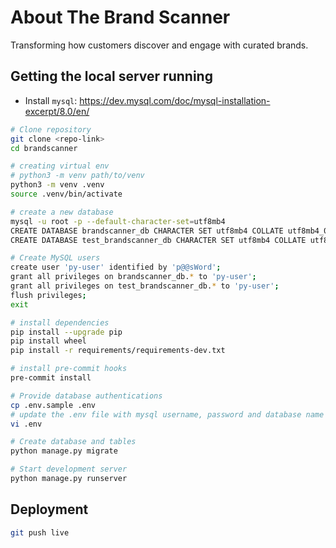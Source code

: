# About The Brand Scanner

Transforming how customers discover and engage with curated brands.

## Getting the local server running

- Install `mysql`: https://dev.mysql.com/doc/mysql-installation-excerpt/8.0/en/

```bash
# Clone repository
git clone <repo-link>
cd brandscanner

# creating virtual env
# python3 -m venv path/to/venv
python3 -m venv .venv
source .venv/bin/activate

# create a new database
mysql -u root -p --default-character-set=utf8mb4
CREATE DATABASE brandscanner_db CHARACTER SET utf8mb4 COLLATE utf8mb4_0900_ai_ci;
CREATE DATABASE test_brandscanner_db CHARACTER SET utf8mb4 COLLATE utf8mb4_0900_ai_ci;

# Create MySQL users
create user 'py-user' identified by 'p@@sWord';
grant all privileges on brandscanner_db.* to 'py-user';
grant all privileges on test_brandscanner_db.* to 'py-user';
flush privileges;
exit

# install dependencies
pip install --upgrade pip
pip install wheel
pip install -r requirements/requirements-dev.txt

# install pre-commit hooks
pre-commit install

# Provide database authentications
cp .env.sample .env
# update the .env file with mysql username, password and database name
vi .env

# Create database and tables
python manage.py migrate

# Start development server
python manage.py runserver
```


## Deployment

```bash
git push live
```
